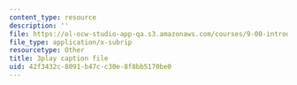 ```yaml
---
content_type: resource
description: ''
file: https://ol-ocw-studio-app-qa.s3.amazonaws.com/courses/9-00-introduction-to-psychology-fall-2004/42f3432c8091b47cc30e8f8bb5170be0_10509.srt
file_type: application/x-subrip
resourcetype: Other
title: 3play caption file
uid: 42f3432c-8091-b47c-c30e-8f8bb5170be0
---
```

